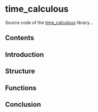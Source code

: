 # time_calculous

Source code of the [time_calculous](https://github.com/Vicken-Ghoubiguian/time_calculous) library...

## Contents

## Introduction

## Structure

## Functions

## Conclusion
